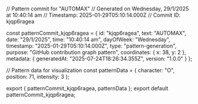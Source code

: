 // Pattern commit for "AUTOMAX"
// Generated on Wednesday, 29/1/2025 at 10:40:14 am
// Timestamp: 2025-01-29T05:10:14.000Z
// Commit ID: kjqp6ragea

const patternCommit_kjqp6ragea = {
  id: "kjqp6ragea",
  text: "AUTOMAX",
  date: "29/1/2025",
  time: "10:40:14 am",
  dayOfWeek: "Wednesday",
  timestamp: "2025-01-29T05:10:14.000Z",
  type: "pattern-generation",
  purpose: "GitHub contribution graph pattern",
  coordinates: {
    x: 38,
    y: 2
  },
  metadata: {
    generatedAt: "2025-07-24T18:26:34.355Z",
    version: "1.0.0"
  }
};

// Pattern data for visualization
const patternData = {
  character: "O",
  position: 71,
  intensity: 3
};

export { patternCommit_kjqp6ragea, patternData };
export default patternCommit_kjqp6ragea;
